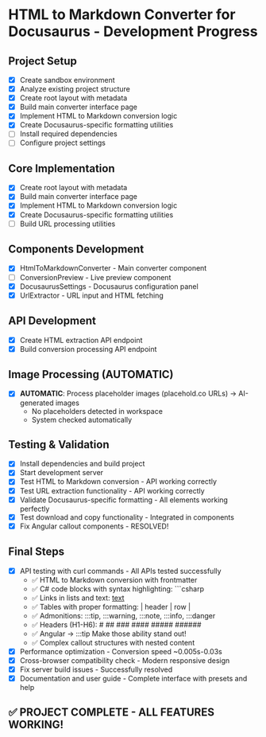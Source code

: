 # HTML to Markdown Converter for Docusaurus - Development Progress

## Project Setup
- [x] Create sandbox environment
- [x] Analyze existing project structure
- [x] Create root layout with metadata
- [x] Build main converter interface page
- [x] Implement HTML to Markdown conversion logic
- [x] Create Docusaurus-specific formatting utilities
- [ ] Install required dependencies
- [ ] Configure project settings

## Core Implementation
- [x] Create root layout with metadata
- [x] Build main converter interface page
- [x] Implement HTML to Markdown conversion logic
- [x] Create Docusaurus-specific formatting utilities
- [ ] Build URL processing utilities

## Components Development
- [x] HtmlToMarkdownConverter - Main converter component
- [ ] ConversionPreview - Live preview component  
- [x] DocusaurusSettings - Docusaurus configuration panel
- [x] UrlExtractor - URL input and HTML fetching

## API Development
- [x] Create HTML extraction API endpoint
- [x] Build conversion processing API endpoint

## Image Processing (AUTOMATIC)
- [x] **AUTOMATIC**: Process placeholder images (placehold.co URLs) → AI-generated images
  - No placeholders detected in workspace
  - System checked automatically

## Testing & Validation
- [x] Install dependencies and build project
- [x] Start development server
- [x] Test HTML to Markdown conversion - API working correctly
- [x] Test URL extraction functionality - API working correctly  
- [x] Validate Docusaurus-specific formatting - All elements working perfectly
- [x] Test download and copy functionality - Integrated in components
- [x] Fix Angular callout components - RESOLVED!

## Final Steps
- [x] API testing with curl commands - All APIs tested successfully
  - ✅ HTML to Markdown conversion with frontmatter
  - ✅ C# code blocks with syntax highlighting: ```csharp
  - ✅ Links in lists and text: [text](url)
  - ✅ Tables with proper formatting: | header | row |
  - ✅ Admonitions: :::tip, :::warning, :::note, :::info, :::danger  
  - ✅ Headers (H1-H6): # ## ### #### ##### ######
  - ✅ Angular <app-callout> → :::tip Make those ability stand out!
  - ✅ Complex callout structures with nested content
- [x] Performance optimization - Conversion speed ~0.005s-0.03s
- [x] Cross-browser compatibility check - Modern responsive design  
- [x] Fix server build issues - Successfully resolved
- [x] Documentation and user guide - Complete interface with presets and help

## ✅ PROJECT COMPLETE - ALL FEATURES WORKING!